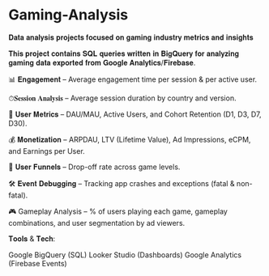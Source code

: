 # Gaming-Analysis
𝐃𝐚𝐭𝐚 𝐚𝐧𝐚𝐥𝐲𝐬𝐢𝐬 𝐩𝐫𝐨𝐣𝐞𝐜𝐭𝐬 𝐟𝐨𝐜𝐮𝐬𝐞𝐝 𝐨𝐧 𝐠𝐚𝐦𝐢𝐧𝐠 𝐢𝐧𝐝𝐮𝐬𝐭𝐫𝐲 𝐦𝐞𝐭𝐫𝐢𝐜𝐬 𝐚𝐧𝐝 𝐢𝐧𝐬𝐢𝐠𝐡𝐭𝐬

𝐓𝐡𝐢𝐬 𝐩𝐫𝐨𝐣𝐞𝐜𝐭 𝐜𝐨𝐧𝐭𝐚𝐢𝐧𝐬 𝐒𝐐𝐋 𝐪𝐮𝐞𝐫𝐢𝐞𝐬 𝐰𝐫𝐢𝐭𝐭𝐞𝐧 𝐢𝐧 𝐁𝐢𝐠𝐐𝐮𝐞𝐫𝐲 𝐟𝐨𝐫 𝐚𝐧𝐚𝐥𝐲𝐳𝐢𝐧𝐠 𝐠𝐚𝐦𝐢𝐧𝐠 𝐝𝐚𝐭𝐚 𝐞𝐱𝐩𝐨𝐫𝐭𝐞𝐝 𝐟𝐫𝐨𝐦 𝐆𝐨𝐨𝐠𝐥𝐞 𝐀𝐧𝐚𝐥𝐲𝐭𝐢𝐜𝐬/𝐅𝐢𝐫𝐞𝐛𝐚𝐬𝐞.


📊 𝐄𝐧𝐠𝐚𝐠𝐞𝐦𝐞𝐧𝐭 – Average engagement time per session & per active user.

⏱𝐒𝐞𝐬𝐬𝐢𝐨𝐧 𝐀𝐧𝐚𝐥𝐲𝐬𝐢𝐬 – Average session duration by country and version.

👥 𝐔𝐬𝐞𝐫 𝐌𝐞𝐭𝐫𝐢𝐜𝐬 – DAU/MAU, Active Users, and Cohort Retention (D1, D3, D7, D30).

💰 𝐌𝐨𝐧𝐞𝐭𝐢𝐳𝐚𝐭𝐢𝐨𝐧 – ARPDAU, LTV (Lifetime Value), Ad Impressions, eCPM, and Earnings per User.

🎯 𝐔𝐬𝐞𝐫 𝐅𝐮𝐧𝐧𝐞𝐥𝐬 – Drop-off rate across game levels.

🛠 𝐄𝐯𝐞𝐧𝐭 𝐃𝐞𝐛𝐮𝐠𝐠𝐢𝐧𝐠 – Tracking app crashes and exceptions (fatal & non-fatal).

🎮 Gameplay Analysis – % of users playing each game, gameplay combinations, and user segmentation by ad viewers.

𝐓𝐨𝐨𝐥𝐬 & 𝐓𝐞𝐜𝐡:

Google BigQuery (SQL)
Looker Studio (Dashboards)
Google Analytics (Firebase Events)
